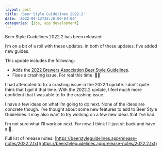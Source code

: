 ```yaml
---
layout: post
title: 'Beer Style Guidelines 2022.2'
date: '2022-04-13T20:30:00-04:00'
categories: [ios, app development]
---
```


Beer Style Guidelines 2022.2 has been released. 

I’m on a bit of a roll with these updates. In both of these updates, I’ve added new guides. 

This update includes the following:

 * Adds the [2022 Brewers Association Beer Style Guidelines](https://www.brewersassociation.org/edu/brewers-association-beer-style-guidelines/).
 * Fixes a crashing issue. For real this time. 🤞🏻

I had attempted to fix a crashing issue in the 2022.1 update. I don’t quite think that I got it that time. With the 2022.2 update, I feel much more confident that I was able to fix the crashing issue.

I have a few ideas on what I’m going to do next. None of the ideas are concrete though. I’ve thought about some new features to add to Beer Style Guidelines. I may also want to try working on a few new ideas that I’ve had. 

I’m not sure what I’ll work on next. For now, I think I’ll just sit back and have a 🍺.

Full list of release notes: [https://beerstyleguidelines.app/release-notes/2022.2.txt](https://beerstyleguidelines.app/release-notes/2022.2.txt)